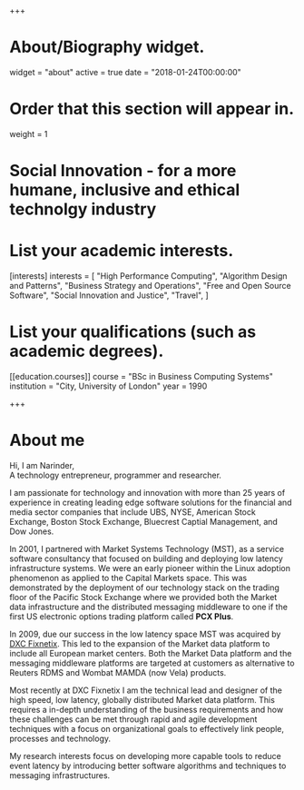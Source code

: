 +++

# About/Biography widget.
widget = "about"
active = true
date = "2018-01-24T00:00:00"

# Order that this section will appear in.
weight = 1

# Social Innovation - for a more humane, inclusive and ethical technolgy industry
# List your academic interests.
[interests]
  interests = [
    "High Performance Computing",
    "Algorithm Design and Patterns",
    "Business Strategy and Operations",
    "Free and Open Source Software",
    "Social Innovation and Justice",
    "Travel",
  ]

# List your qualifications (such as academic degrees).
[[education.courses]]
  course = "BSc in Business Computing Systems"
  institution = "City, University of London"
  year = 1990

+++

# About me

Hi, I am Narinder,<br>
A technology entrepreneur, programmer and researcher.<br>

I am passionate for technology and innovation with more than 25 years of experience in creating leading edge software solutions for the financial and media sector companies that include UBS, NYSE, American Stock Exchange, Boston Stock Exchange, Bluecrest Captial Management, and Dow Jones.<br>

In 2001, I partnered with Market Systems Technology (MST), as a service software consultancy that focused on building and deploying low latency infrastructure systems. We were an early pioneer within the Linux adoption phenomenon as applied to the Capital Markets space. This was demonstrated by the deployment of our technology stack on the trading floor of the Pacific Stock Exchange where we provided both the Market data infrastructure and the distributed messaging middleware to one if the first US electronic options trading platform called **PCX Plus**.<br>

In 2009, due our success in the low latency space MST was acquired by [DXC Fixnetix](http://www.fixnetix.com/). This led to the expansion of the Market data platform to include all European market centers. Both the Market Data platform and the messaging middleware platforms are targeted at customers as alternative to Reuters RDMS and Wombat MAMDA (now Vela) products.<br>

Most recently at DXC Fixnetix I am the technical lead and designer of the high speed, low latency, globally distributed Market data platform. This requires a in-depth understanding of the business requirements and how these challenges can be met through rapid and agile development techniques with a focus on organizational goals to effectively link people, processes and technology.

My research interests focus on developing more capable tools to reduce event latency by introducing better software algorithms and techniques to messaging infrastructures.
